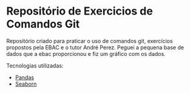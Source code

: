 # Repositório de Exercicios de Comandos Git
Repositório criado para praticar o uso de comandos git, exercícios propostos pela EBAC e o tutor André Perez.
Peguei a pequena base de dados que a ebac proporcionou e fiz um gráfico com os dados.

Tecnologias utilizadas:
 - [Pandas](https://github.com/pandas-dev/pandas)
 - [Seaborn](https://github.com/mwaskom/seaborn)

